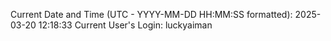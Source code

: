 Current Date and Time (UTC - YYYY-MM-DD HH:MM:SS formatted): 2025-03-20 12:18:33
Current User's Login: luckyaiman
